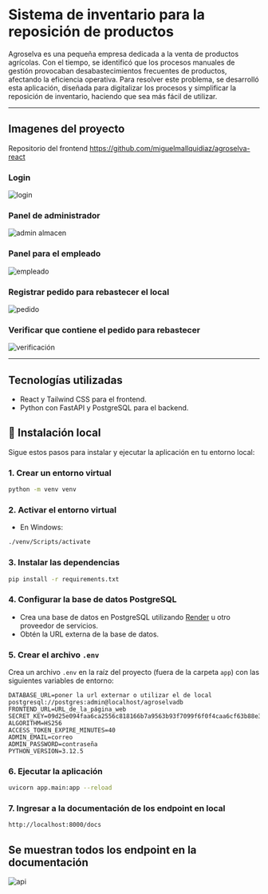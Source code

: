 # Sistema de inventario para la reposición de productos

Agroselva es una pequeña empresa dedicada a la venta de productos agrícolas. Con el tiempo, se identificó que los procesos manuales de gestión provocaban desabastecimientos frecuentes de productos, afectando la eficiencia operativa. Para resolver este problema, se desarrolló esta aplicación, diseñada para digitalizar los procesos y simplificar la reposición de inventario, haciendo que sea más fácil de utilizar.

---

## Imagenes del proyecto

Repositorio del frontend https://github.com/miguelmallquidiaz/agroselva-react 

### Login

![login](https://i.imgur.com/bhGSCLY.png)

### Panel de administrador

![admin almacen](https://i.imgur.com/sAyYrUE.png)

### Panel para el empleado

![empleado](https://i.imgur.com/4MpTwcI.png)

### Registrar pedido para rebastecer el local

![pedido](https://i.imgur.com/4MpTwcI.png)

### Verificar que contiene el pedido para rebastecer

![verificación](https://i.imgur.com/aLQ7OX7.png)

---

## Tecnologías utilizadas

- React y Tailwind CSS para el frontend.
- Python con FastAPI y PostgreSQL para el backend.

## 🚀 **Instalación local**

Sigue estos pasos para instalar y ejecutar la aplicación en tu entorno local:

### 1. Crear un entorno virtual
```bash
python -m venv venv
```

### 2. Activar el entorno virtual
- En Windows:
```bash
./venv/Scripts/activate
```

### 3. Instalar las dependencias
```bash
pip install -r requirements.txt
```

### 4. Configurar la base de datos PostgreSQL
- Crea una base de datos en PostgreSQL utilizando [Render](https://render.com) u otro proveedor de servicios.
- Obtén la URL externa de la base de datos.

### 5. Crear el archivo `.env`
Crea un archivo `.env` en la raíz del proyecto (fuera de la carpeta `app`) con las siguientes variables de entorno:
```env
DATABASE_URL=poner la url externar o utilizar el de local postgresql://postgres:admin@localhost/agroselvadb
FRONTEND_URL=URL_de_la_página_web
SECRET_KEY=09d25e094faa6ca2556c818166b7a9563b93f7099f6f0f4caa6cf63b88e3238d3e721212121
ALGORITHM=HS256
ACCESS_TOKEN_EXPIRE_MINUTES=40
ADMIN_EMAIL=correo
ADMIN_PASSWORD=contraseña
PYTHON_VERSION=3.12.5
```

### 6. Ejecutar la aplicación
```bash
uvicorn app.main:app --reload
```

### 7. Ingresar a la documentación de los endpoint en local
```bash
http://localhost:8000/docs
```

## Se muestran todos los endpoint en la documentación

![api](https://i.imgur.com/GNOmymk.png)

